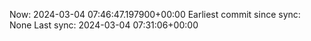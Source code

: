 Now: 2024-03-04 07:46:47.197900+00:00 Earliest commit since sync: None Last sync: 2024-03-04 07:31:06+00:00
